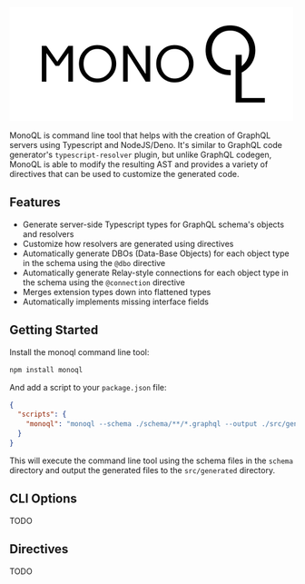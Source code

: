 ![MonoQL](./logo.png)

MonoQL is command line tool that helps with the creation of GraphQL servers using Typescript and NodeJS/Deno. It's similar to GraphQL code generator's `typescript-resolver` plugin, but unlike GraphQL codegen, MonoQL is able to modify the resulting AST and provides a variety of directives that can be used to customize the generated code.

## Features

- Generate server-side Typescript types for GraphQL schema's objects and resolvers
- Customize how resolvers are generated using directives
- Automatically generate DBOs (Data-Base Objects) for each object type in the schema using the `@dbo` directive
- Automatically generate Relay-style connections for each object type in the schema using the `@connection` directive
- Merges extension types down into flattened types
- Automatically implements missing interface fields

## Getting Started

Install the monoql command line tool:

```bash
npm install monoql
```

And add a script to your `package.json` file:

```json
{
  "scripts": {
    "monoql": "monoql --schema ./schema/**/*.graphql --output ./src/generated"
  }
}
```

This will execute the command line tool using the schema files in the `schema` directory and output the generated files to the `src/generated` directory.

## CLI Options

TODO

## Directives

TODO